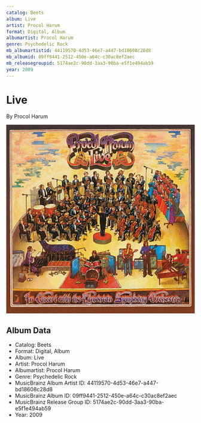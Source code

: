 ```yaml
---
catalog: Beets
album: Live
artist: Procol Harum
format: Digital, Album
albumartist: Procol Harum
genre: Psychedelic Rock
mb_albumartistid: 44119570-4d53-46e7-a447-bd18608c28d8
mb_albumid: 09ff9441-2512-450e-a64c-c30ac8ef2aec
mb_releasegroupid: 5174ae2c-90dd-3aa3-90ba-e5f1e494ab59
year: 2009
---
```


# Live

By Procol Harum

![](../../assets/beetscovers/Procol_Harum-Live.jpg)

## Album Data

- Catalog: Beets
- Format: Digital, Album
- Album: Live
- Artist: Procol Harum
- Albumartist: Procol Harum
- Genre: Psychedelic Rock
- MusicBrainz Album Artist ID: 44119570-4d53-46e7-a447-bd18608c28d8
- MusicBrainz Album ID: 09ff9441-2512-450e-a64c-c30ac8ef2aec
- MusicBrainz Release Group ID: 5174ae2c-90dd-3aa3-90ba-e5f1e494ab59
- Year: 2009

